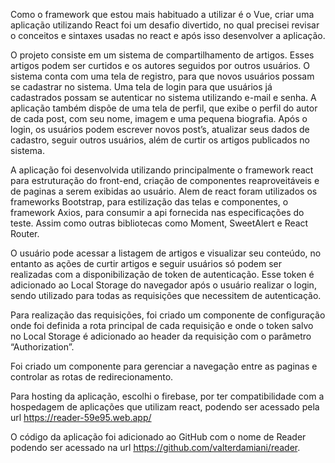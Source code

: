 Como o framework que estou mais habituado a utilizar é o Vue, criar uma aplicação utilizando React foi um desafio divertido, no qual precisei revisar o conceitos e sintaxes usadas no react e após isso desenvolver a aplicação. 

O projeto consiste em um sistema de compartilhamento de artigos. Esses artigos podem ser curtidos e os autores seguidos por outros usuários. O sistema conta com uma tela de registro, para que novos usuários possam se cadastrar no sistema. Uma tela de login para que usuários já cadastrados possam se autenticar no sistema utilizando e-mail e senha. A aplicação também dispõe de uma tela de perfil, que exibe o perfil do autor de cada post, com seu nome, imagem e uma pequena biografia.
Após o login, os usuários podem escrever novos post’s, atualizar seus dados de cadastro, seguir outros usuários, além de curtir os artigos publicados no sistema.

A aplicação foi desenvolvida utilizando principalmente o framework react para estruturação do front-end, criação de componentes reaproveitáveis e de paginas a serem exibidas ao usuário.
Alem de react foram utilizados os frameworks Bootstrap, para estilização das telas e componentes, o framework Axios, para consumir a api fornecida nas especificações do teste. Assim como outras  bibliotecas como Moment, SweetAlert e React Router.

O usuário pode acessar  a listagem de artigos e visualizar seu conteúdo, no entanto as ações de curtir artigos e seguir usuários só podem ser realizadas com a disponibilização de token de autenticação. Esse token é adicionado ao Local Storage do navegador após o usuário realizar o login, sendo utilizado para todas as requisições que necessitem de autenticação. 

Para realização das requisições, foi criado um componente de configuração onde foi definida a rota principal de cada requisição e onde o token salvo no Local Storage é adicionado ao header da requisição com o parâmetro “Authorization”.

Foi criado um componente para gerenciar a navegação entre as paginas e controlar as rotas de redirecionamento. 

Para hosting da aplicação, escolhi o firebase, por ter compatibilidade com a hospedagem de aplicações que utilizam react, podendo ser acessado pela url https://reader-59e95.web.app/

O código da aplicação foi adicionado ao GitHub com o nome de Reader podendo ser acessado na url https://github.com/valterdamiani/reader. 